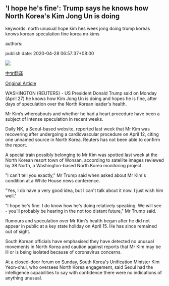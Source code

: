 ## 'I hope he's fine': Trump says he knows how North Korea's Kim Jong Un is doing

keywords: north unusual hope kim hes week jong doing trump koreas knows korean speculation fine korea mr kims

authors: 

publish date: 2020-04-28 06:57:37+08:00

![](https://www.straitstimes.com/sites/default/files/styles/x_large/public/articles/2020/04/28/fhkju28.jpg?itok=FgxxrB2c)

[中文翻译](%27I%20hope%20he%27s%20fine%27%3A%20Trump%20says%20he%20knows%20how%20North%20Korea%27s%20Kim%20Jong%20Un%20is%20doing_zh.md)

[Original Article](https://www.straitstimes.com/world/united-states/i-hope-hes-fine-trump-says-he-knows-how-north-koreas-kim-jong-un-is-doing)

WASHINGTON (REUTERS) - US President Donald Trump said on Monday (April 27) he knows how Kim Jong Un is doing and hopes he is fine, after days of speculation over the North Korean leader's health.

Mr Kim’s whereabouts and whether he had a heart procedure have been a subject of intense speculation in recent weeks.

Daily NK, a Seoul-based website, reported last week that Mr Kim was recovering after undergoing a cardiovascular procedure on April 12, citing one unnamed source in North Korea. Reuters has not been able to confirm the report.

A special train possibly belonging to Mr Kim was spotted last week at the North Korean resort town of Wonsan, according to satellite images reviewed by 38 North, a Washington-based North Korea monitoring project.

"I can't tell you exactly," Mr Trump said when asked about Mr Kim's condition at a White House news conference.

"Yes, I do have a very good idea, but I can't talk about it now. I just wish him well."

"I hope he's fine. I do know how he's doing relatively speaking. We will see - you'll probably be hearing in the not too distant future," Mr Trump said.

Rumours and speculation over Mr Kim's health began after he did not appear in public at a key state holiday on April 15. He has since remained out of sight.

South Korean officials have emphasised they have detected no unusual movements in North Korea and caution against reports that Mr Kim may be ill or is being isolated because of coronavirus concerns.

At a closed-door forum on Sunday, South Korea's Unification Minister Kim Yeon-chul, who oversees North Korea engagement, said Seoul had the intelligence capabilities to say with confidence there were no indications of anything unusual.